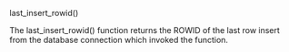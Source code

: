 last_insert_rowid()

The last_insert_rowid() function returns the ROWID of the last row insert from the database connection which invoked the function.
